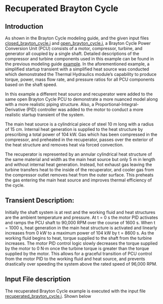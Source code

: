 # Recuperated Brayton Cycle

## Introduction

As shown in the Brayton Cycle modeling guide, and the given input files [closed_brayton_cycle.i](thermal_hydraulics/test/tests/problems/brayton_cycle/closed_brayton_cycle.i) and [open_brayton_cycle.i](thermal_hydraulics/test/tests/problems/brayton_cycle/open_brayton_cycle.i), a Brayton Cycle Power Conversion Unit (PCU) consists of a motor, compressor, turbine, and generator all coupled by a single shaft. Detailed descriptions of the compressor and turbine components used in this example can be found in the previous modeling guide [example](modules/thermal_hydraulics/modeling_guide/brayton_cycle/brayton_cycle.md). In the aforementioned example, a simplified startup transient with a simplified heat source was conducted which demonstrated the Thermal Hydraulics module’s capability to produce torque, power, mass flow rate, and pressure ratios for all PCU components based on the shaft speed.

In this example a different heat source and recuperator were added to the same open Brayton Cycle PCU to demonstrate a more nuanced model along with a more realistic piping structure. Also, a Proportional-Integral-Derivative (PID) controller was added to the motor to conduct a more realistic startup transient of the system.

The main heat source is a cylindrical piece of steel 10 m long with a radius of 15 cm. Internal heat generation is supplied to the heat structure by prescribing a total power of 104 kW. Gas which has been compressed in the compressor, and preheated in the recuperator, passes over the exterior of the heat structure and removes heat via forced convection.

The recuperator is represented by an annular cylindrical heat structure of the same material and width as the main heat source but only 5 m in length and without internal heat generation. Instead, hot exhaust gas leaving the turbine transfers heat to the inside of the recuperator, and cooler gas from the compressor outlet removes heat from the outer surface. This preheats the gas entering the main heat source and improves thermal efficiency of the cycle.  

## Transient Description:

Initially the shaft system is at rest and the working fluid and heat structures are the ambient temperature and pressure. At t = 0 s the motor PID activates and ramps the PCU shaft to 90,000 RPM over the course of 1600 s. When t = 1000 s, heat generation in the main heat structure is activated and linearly increases from 0 kW to a maximum power of 104 kW by t = 8600 s. As the working fluid begins to heat, torque supplied to the shaft from the turbine increases. The motor PID control logic slowly decreases the torque supplied by the motor to 0 N·m once the turbine torque is greater than the torque supplied by the motor. This allows for a graceful transition of PCU control from the motor PID to the working fluid and heat source, and prevents drastically over speeding the system above the rated speed of 96,000 RPM.

## Input File description

The recuperated Brayton Cycle example is executed with the input file [recuperated_brayton_cycle.i](thermal_hydraulics/test/tests/problems/recuperated_brayton_cycle/recuperated_brayton_cycle.i). Shown below
